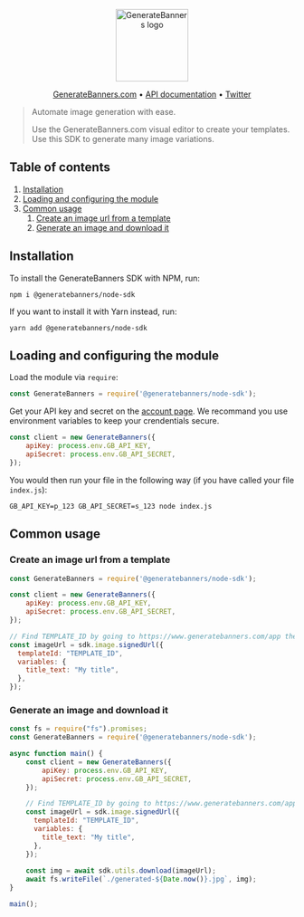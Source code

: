 <p align="center">
  <img src="https://user-images.githubusercontent.com/494686/197189894-5fc1f4da-2051-47a9-95ec-2c4649cf0d1b.png" alt="GenerateBanners logo" width="128px">
</p>

<p align="center">
  <a href="https://www.generatebanners.com/">GenerateBanners.com</a> •
  <a href="https://www.generatebanners.com/documentation/api">API documentation</a> •
  <a href="https://twitter.com/GenerateBanners">Twitter</a>
</p>


> Automate image generation with ease.
>
> Use the GenerateBanners.com visual editor to create your templates. Use this SDK to generate many image variations.


## Table of contents

1. [Installation](#installation)
2. [Loading and configuring the module](#loading-and-configuring-the-module)
3. [Common usage](#common-usage)
    1. [Create an image url from a template](#create-an-image-url-from-a-template)
    2. [Generate an image and download it](#generate-an-image-and-download-it)

## Installation

To install the GenerateBanners SDK with NPM, run:

```
npm i @generatebanners/node-sdk
```

If you want to install it with Yarn instead, run:

```
yarn add @generatebanners/node-sdk
```

## Loading and configuring the module

Load the module via `require`:

```javascript
const GenerateBanners = require('@generatebanners/node-sdk');
```

Get your API key and secret on the [account page](https://www.generatebanners.com/app/account). We recommand you use environment variables to keep your crendentials secure.

```javascript
const client = new GenerateBanners({
    apiKey: process.env.GB_API_KEY,
    apiSecret: process.env.GB_API_SECRET,
});
```

You would then run your file in the following way (if you have called your file `index.js`):

```
GB_API_KEY=p_123 GB_API_SECRET=s_123 node index.js
```

## Common usage

### Create an image url from a template

```javascript
const GenerateBanners = require('@generatebanners/node-sdk');

const client = new GenerateBanners({
    apiKey: process.env.GB_API_KEY,
    apiSecret: process.env.GB_API_SECRET,
});

// Find TEMPLATE_ID by going to https://www.generatebanners.com/app then clicking on your template
const imageUrl = sdk.image.signedUrl({
  templateId: "TEMPLATE_ID",
  variables: {
    title_text: "My title",
  },
});
```

### Generate an image and download it

```javascript
const fs = require("fs").promises;
const GenerateBanners = require('@generatebanners/node-sdk');

async function main() {
    const client = new GenerateBanners({
        apiKey: process.env.GB_API_KEY,
        apiSecret: process.env.GB_API_SECRET,
    });

    // Find TEMPLATE_ID by going to https://www.generatebanners.com/app then clicking on your template
    const imageUrl = sdk.image.signedUrl({
      templateId: "TEMPLATE_ID",
      variables: {
        title_text: "My title",
      },
    });
    
    const img = await sdk.utils.download(imageUrl);
    await fs.writeFile(`./generated-${Date.now()}.jpg`, img);
}

main();
```
